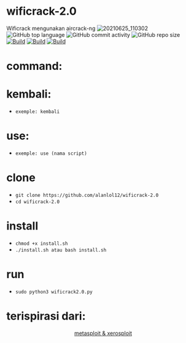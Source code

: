 # wificrack-2.0 
Wificrack mengunakan aircrack-ng
![20210625_110302](https://user-images.githubusercontent.com/81538835/123363554-508f1e00-d562-11eb-9afb-dabded8f2a60.png)
![GitHub top language](https://img.shields.io/github/languages/top/alanlol12/wificrack-2.0?logo=python)
![GitHub commit activity](https://img.shields.io/github/commit-activity/m/alanlol12/wificrack-2.0?logo=linux)
![GitHub repo size](https://img.shields.io/github/repo-size/alanlol12/wificrack-2.0?logo=kali%20linux)
[![Build](https://img.shields.io/badge/Supported_OS-linux-blue.svg)]()
[![Build](https://img.shields.io/badge/wificrack-2.0-orange.svg)]()
[![Build](https://img.shields.io/badge/version-2.0-cyan.svg)]()
</p>
 
# command:

#  kembali:
* `exemple: kembali`
#  use:
* `exemple: use (nama script)`

# clone
* `git clone https://github.com/alanlol12/wificrack-2.0`
*  `cd wificrack-2.0`
# install
* `chmod +x install.sh`
* `./install.sh atau bash install.sh`
# run
* `sudo python3 wificrack2.0.py`

# terispirasi dari:
<p align="center">
<a href="https://www.metasploit.com">metasploit & </a>
<a href="https://github.com/LionSec/xerosploit">xerosploit</a>
</p>
